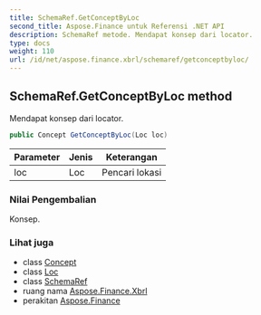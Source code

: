 ```yaml
---
title: SchemaRef.GetConceptByLoc
second_title: Aspose.Finance untuk Referensi .NET API
description: SchemaRef metode. Mendapat konsep dari locator.
type: docs
weight: 110
url: /id/net/aspose.finance.xbrl/schemaref/getconceptbyloc/
---
```

## SchemaRef.GetConceptByLoc method

Mendapat konsep dari locator.

```csharp
public Concept GetConceptByLoc(Loc loc)
```

| Parameter | Jenis | Keterangan |
| --- | --- | --- |
| loc | Loc | Pencari lokasi |

### Nilai Pengembalian

Konsep.

### Lihat juga

* class [Concept](../../concept/)
* class [Loc](../../loc/)
* class [SchemaRef](../)
* ruang nama [Aspose.Finance.Xbrl](../../schemaref/)
* perakitan [Aspose.Finance](../../../)


